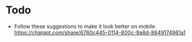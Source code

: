 # Todo

* Follow these suggestions to make it look better on mobile. https://chatgpt.com/share/6760c445-0114-800c-9a8d-8849174961a1
